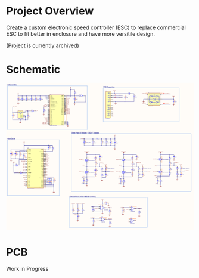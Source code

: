 # Project Overview
Create a custom electronic speed controller (ESC) to replace commercial ESC to fit better in enclosure and have more versitile design.

(Project is currently archived)
# Schematic
![Schematic](Schematic.png)
# PCB 
Work in Progress